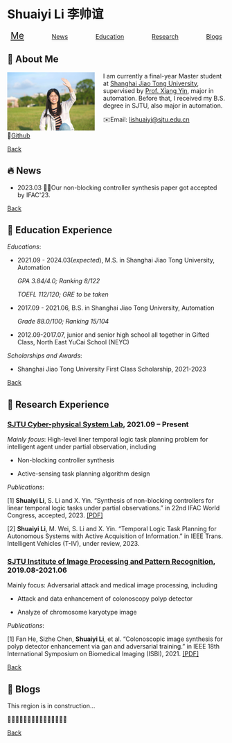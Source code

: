 # Shuaiyi Li 李帅谊

<center>
  <a href="#me" style="font-size: 1.5em; bold;"> Me</a>
  &emsp;&emsp;&emsp;&emsp;
  <a href="#news">News</a>
  &emsp;&emsp;&emsp;&emsp;
  <a href="#education">Education</a>
  &emsp;&emsp;&emsp;&emsp;
  <a href="#research">Research</a>
  &emsp;&emsp;&emsp;&emsp;
  <a href="#blogs">Blogs</a>
</center>

## 🌙 About Me <a name="me" style="color: transparent;">a</a>

<img src="contents/intro.jpg" alt="me" style="float: left; margin-right: 20px;width:40%">

I am currently a final-year Master student at [Shanghai Jiao Tong University](https://sjtu.edu.cn/), supervised by [Prof. Xiang Yin](https://xiangyin.sjtu.edu.cn/), major in automation. Before that, I received my B.S. degree in SJTU, also major in automation.

✉️Email: lishuaiyi@sjtu.edu.cn

🔗[Github](https://github.com/LiShuaiyi) 

[Back](#shuaiyi-li-李帅谊)

## 🔥 News <a name="news" style="color: transparent;">a</a>

- 2023.03 🎉🎉Our non-blocking controller synthesis paper got accepted by IFAC'23.

[Back](#shuaiyi-li-李帅谊)

## 📖 Education Experience <a name="education" style="color: transparent;">a</a>

*Educations*:

- 2021.09 - 2024.03(*expected*), M.S. in Shanghai Jiao Tong University, Automation

    *GPA 3.84/4.0; Ranking 8/122*

    *TOEFL 112/120; GRE to be taken*

- 2017.09 - 2021.06, B.S. in Shanghai Jiao Tong University, Automation

    *Grade 88.0/100; Ranking 15/104*

- 2012.09-2017.07, junior and senior high school all together in Gifted Class, North East YuCai School (NEYC) 

*Scholarships and Awards*:

- Shanghai Jiao Tong University First Class Scholarship, 2021-2023

[Back](#shuaiyi-li-李帅谊)

## 📝 Research Experience <a name="research" style="color: transparent;">a</a>

### [SJTU Cyber-physical System Lab](https://xiangyin.sjtu.edu.cn/group.html), 2021.09 – Present

*Mainly focus*: High-level liner temporal logic task planning problem for intelligent agent under partial observation, including

- Non-blocking controller synthesis 

- Active-sensing task planning algorithm design

*Publications*: 

[1] **Shuaiyi Li**, S. Li and X. Yin. “Synthesis of non-blocking controllers for linear temporal logic tasks under partial observations.” in 22nd IFAC World Congress, accepted, 2023. [[PDF]](https://xiangyin.sjtu.edu.cn/Paper/23IFAC-nb.pdf) 

[2] **Shuaiyi Li**, M. Wei, S. Li and X. Yin. “Temporal Logic Task Planning for Autonomous Systems with
Active Acquisition of Information.” in IEEE Trans. Intelligent Vehicles (T-IV), under review, 2023.

### [SJTU Institute of Image Processing and Pattern Recognition](http://www.pami.sjtu.edu.cn/En/Home), 2019.08-2021.06

Mainly focus: Adversarial attack and medical image processing, including 

-  Attack and data enhancement of colonoscopy polyp detector

- Analyze of chromosome karyotype image

*Publications*: 

[1] Fan He, Sizhe Chen, **Shuaiyi Li**, et al. “Colonoscopic image synthesis for polyp detector enhancement via gan and adversarial training.” in IEEE 18th International Symposium on Biomedical Imaging (ISBI), 2021. [[PDF]](https://ieeexplore.ieee.org/abstract/document/9434050)

[Back](#shuaiyi-li-李帅谊)

## 🌴 Blogs <a name="blogs" style="color: transparent;">a</a>

This region is in construction...

👷👷‍♀️👷🏽🚧🚧🚧🚧🚧🚧🚧🚧🚧🚧

[Back](#shuaiyi-li-李帅谊)
